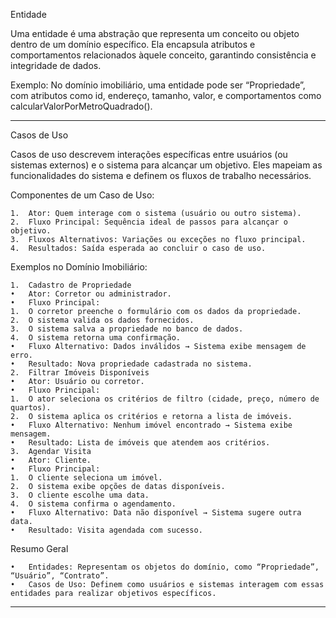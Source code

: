 Entidade

Uma entidade é uma abstração que representa um conceito ou objeto dentro de um domínio específico. Ela encapsula atributos e comportamentos relacionados àquele conceito, garantindo consistência e integridade de dados.

Exemplo:
No domínio imobiliário, uma entidade pode ser “Propriedade”, com atributos como id, endereço, tamanho, valor, e comportamentos como calcularValorPorMetroQuadrado().

---

Casos de Uso

Casos de uso descrevem interações específicas entre usuários (ou sistemas externos) e o sistema para alcançar um objetivo. Eles mapeiam as funcionalidades do sistema e definem os fluxos de trabalho necessários.

Componentes de um Caso de Uso:

    1.	Ator: Quem interage com o sistema (usuário ou outro sistema).
    2.	Fluxo Principal: Sequência ideal de passos para alcançar o objetivo.
    3.	Fluxos Alternativos: Variações ou exceções no fluxo principal.
    4.	Resultados: Saída esperada ao concluir o caso de uso.

Exemplos no Domínio Imobiliário:

    1.	Cadastro de Propriedade
    •	Ator: Corretor ou administrador.
    •	Fluxo Principal:
    1.	O corretor preenche o formulário com os dados da propriedade.
    2.	O sistema valida os dados fornecidos.
    3.	O sistema salva a propriedade no banco de dados.
    4.	O sistema retorna uma confirmação.
    •	Fluxo Alternativo: Dados inválidos → Sistema exibe mensagem de erro.
    •	Resultado: Nova propriedade cadastrada no sistema.
    2.	Filtrar Imóveis Disponíveis
    •	Ator: Usuário ou corretor.
    •	Fluxo Principal:
    1.	O ator seleciona os critérios de filtro (cidade, preço, número de quartos).
    2.	O sistema aplica os critérios e retorna a lista de imóveis.
    •	Fluxo Alternativo: Nenhum imóvel encontrado → Sistema exibe mensagem.
    •	Resultado: Lista de imóveis que atendem aos critérios.
    3.	Agendar Visita
    •	Ator: Cliente.
    •	Fluxo Principal:
    1.	O cliente seleciona um imóvel.
    2.	O sistema exibe opções de datas disponíveis.
    3.	O cliente escolhe uma data.
    4.	O sistema confirma o agendamento.
    •	Fluxo Alternativo: Data não disponível → Sistema sugere outra data.
    •	Resultado: Visita agendada com sucesso.

Resumo Geral

    •	Entidades: Representam os objetos do domínio, como “Propriedade”, “Usuário”, “Contrato”.
    •	Casos de Uso: Definem como usuários e sistemas interagem com essas entidades para realizar objetivos específicos.


---


